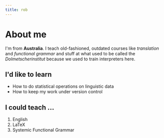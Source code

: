 ```yaml
---
title: rob
---
```


About me
===========

I'm from **Australia**. I teach old-fashioned, outdated courses like
*translation* and *functional grammar* and stuff at what used to be called the
*Dolmetscherinstitut* because we used to train interpreters here.

I'd like to learn
-------------------

* How to do statistical operations on linguistic data
* How to keep my work under version control

I could teach ...
--------------------

1. English
2. LaTeX
3. Systemic Functional Grammar
